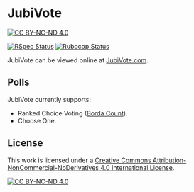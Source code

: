 # JubiVote

[![CC BY-NC-ND 4.0][cc-by-nc-nd-shield]][cc-by-nc-nd]

[![RSpec Status](https://github.com/jubishop/jubivote/workflows/RSpec/badge.svg)](https://github.com/jubishop/jubivote/actions/workflows/rspec.yml)  [![Rubocop Status](https://github.com/jubishop/jubivote/workflows/Rubocop/badge.svg)](https://github.com/jubishop/jubivote/actions/workflows/rubocop.yml)

JubiVote can be viewed online at [JubiVote.com](https://jubivote.com).

## Polls

JubiVote currently supports:

- Ranked Choice Voting ([Borda Count](https://en.wikipedia.org/wiki/Borda_count)).
- Choose One.

## License

This work is licensed under a
[Creative Commons Attribution-NonCommercial-NoDerivatives 4.0 International License][cc-by-nc-nd].

[![CC BY-NC-ND 4.0][cc-by-nc-nd-image]][cc-by-nc-nd]

<!-- URL Shortcuts -->

[cc-by-nc-nd]: http://creativecommons.org/licenses/by-nc-nd/4.0/
[cc-by-nc-nd-image]: https://licensebuttons.net/l/by-nc-nd/4.0/88x31.png
[cc-by-nc-nd-shield]: https://img.shields.io/badge/License-CC%20BY--NC--ND%204.0-lightgrey.svg
